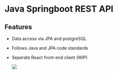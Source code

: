 # Java Springboot REST API

## Features

- Data access via JPA and postgreSQL
- Follows Java and JPA code standards
- Seperate React front-end client (WIP)

  <img src="https://i.gyazo.com/225ea526fc5699a928c4512ea1f15b44.png" />
